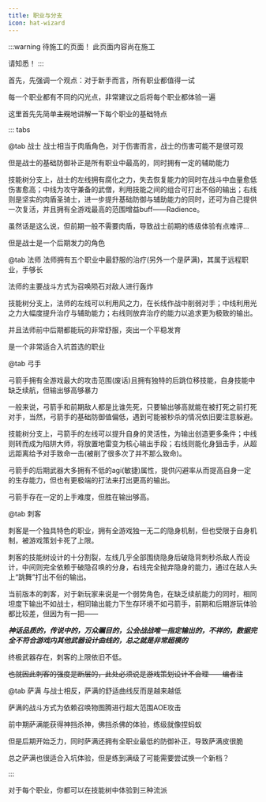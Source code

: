 ```yaml
---
title: 职业与分支
icon: hat-wizard
---
```

:::warning 待施工的页面！
此页面内容尚在施工

请知悉！
:::

首先，先强调一个观点：对于新手而言，所有职业都值得一试

每一个职业都有不同的闪光点，非常建议之后将每个职业都体验一遍

这里首先先简单~~主观~~地讲解一下每个职业的基础特点

::: tabs

@tab 战士
战士相当于肉盾角色，对于伤害而言，战士的伤害可能不是很可观

但是战士的基础防御补正是所有职业中最高的，同时拥有一定的辅助能力

技能树分支上，战士的左线拥有腐化之力，失去恢复能力的同时在战斗中血量愈低伤害愈高；中线为攻守兼备的武僧，利用技能之间的组合可打出不俗的输出；右线则是坚实的肉盾圣骑士，进一步提升基础防御与辅助能力的同时，还可为自己提供一次复活，并且拥有全游戏最高的范围增益buff——Radience。

虽然话是这么说，但前期一般不需要肉盾，导致战士前期的练级体验有点难评...

但是战士是一个后期发力的角色


@tab 法师
法师拥有五个职业中最舒服的治疗(另外一个是萨满)，其属于远程职业，手够长

法师的主要战斗方式为召唤陨石对敌人进行轰炸

技能树分支上，法师的左线可以利用风之力，在长线作战中削弱对手；中线利用光之力大幅度提升治疗与辅助能力；右线则放弃治疗的能力以追求更为极致的输出。

并且法师前中后期都能玩的非常舒服，突出一个平稳发育

是一个非常适合入坑首选的职业


@tab 弓手

弓箭手拥有全游戏最大的攻击范围(废话)且拥有独特的后跳位移技能，自身技能中缺乏续航，但输出够高够暴力

一般来说，弓箭手和前期敌人都是比谁先死，只要输出够高就能在被打死之前打死对手，当然，弓箭手的基础防御值偏低，遇到可能被秒杀的情况依旧要注意躲避。

技能树分支上，弓箭手的左线可以提升自身的灵活性，为输出创造更多条件；中线则转而成为陷阱大师，将放置地雷变为核心输出手段；右线则能化身狙击手，从超远距离给予对手致命一击(被削了很多次了并不那么致命)。

弓箭手的后期武器大多拥有不低的agi(敏捷)属性，提供闪避率从而提高自身一定的生存能力，但也有更极端的打法来打出更高的输出。

弓箭手存在一定的上手难度，但胜在输出够高。


@tab 刺客

刺客是一个独具特色的职业，拥有全游戏独一无二的隐身机制，但也受限于自身机制，被游戏策划卡死了上限。

刺客的技能树设计的十分割裂，左线几乎全部围绕隐身后破隐背刺秒杀敌人而设计，中间则完全依赖于破隐召唤的分身，右线完全抛弃隐身的能力，通过在敌人头上“跳舞”打出不俗的输出。

当前版本的刺客，对于新玩家来说是一个弱势角色，在缺乏续航能力的同时，相同坦度下输出不如战士，相同输出能力下生存环境不如弓箭手，前期和后期游玩体验都比较差，但因为有一把——

***神话品质的，传说中的，万众瞩目的，公会战战唯一指定输出的，不祥的，数据完全不符合游戏内其他武器设计曲线的，总之就是非常超模的***

终极武器存在，刺客的上限依旧不低。

~~也就因此刺客的强度是断层的，此处必须说是游戏策划设计不合理——编者注~~


@tab 萨满
与战士相反，萨满的舒适曲线反而是越来越低

萨满的战斗方式为依赖召唤物图腾进行超大范围AOE攻击

前中期萨满能获得神挡杀神，佛挡杀佛的体验，练级就像捏蚂蚁

但是后期开始乏力，同时萨满还拥有全职业最低的防御补正，导致萨满皮很脆

总之萨满也很适合入坑体验，但是练到满级了可能需要尝试换一个新档？

:::

对于每个职业，你都可以在技能树中体验到三种流派
